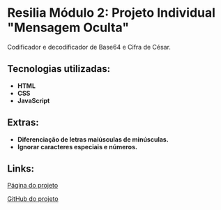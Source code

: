 # Resilia Módulo 2: Projeto Individual "Mensagem Oculta"
Codificador e decodificador de Base64 e Cifra de César.

## Tecnologias utilizadas:
- **HTML**
- **CSS**
- **JavaScript**

## Extras:
- **Diferenciação de letras maiúsculas de minúsculas.**
- **Ignorar caracteres especiais e números.**

## Links:
[Página do projeto](https://xdanrj.github.io/codificador-m2/)

[GitHub do projeto](https://github.com/xdanrj/codificador-m2)
